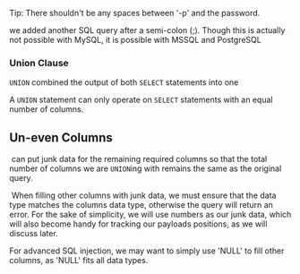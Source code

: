 Tip: There shouldn't be any spaces between '-p' and the password.

we added another SQL query after a semi-colon (;). Though this is actually not possible with MySQL, it is possible with MSSQL and PostgreSQL

### Union Clause

`UNION` combined the output of both `SELECT` statements into one

A `UNION` statement can only operate on `SELECT` statements with an equal number of columns.

## Un-even Columns

 can put junk data for the remaining required columns so that the total number of columns we are `UNION`ing with remains the same as the original query.

 When filling other columns with junk data, we must ensure that the data type matches the columns data type, otherwise the query will return an error. For the sake of simplicity, we will use numbers as our junk data, which will also become handy for tracking our payloads positions, as we will discuss later.

For advanced SQL injection, we may want to simply use 'NULL' to fill other columns, as 'NULL' fits all data types.




